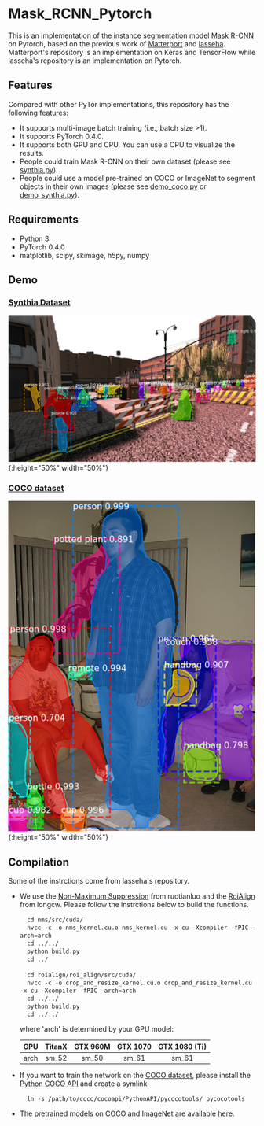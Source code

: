 # Mask_RCNN_Pytorch

This is an implementation of the instance segmentation model [Mask R-CNN](https://arxiv.org/abs/1703.06870) on Pytorch, based on the previous work of [Matterport](https://github.com/matterport/Mask_RCNN) and [lasseha](https://github.com/multimodallearning/pytorch-mask-rcnn).  Matterport's repository is an implementation on Keras and TensorFlow while lasseha's repository is an implementation on Pytorch.

## Features
Compared with other PyTor implementations, this repository has the following features:
* It supports multi-image batch training (i.e., batch size >1).
* It supports PyTorch 0.4.0.
* It supports both GPU and CPU. You can use a CPU to visualize the results.
* People could train Mask R-CNN on their own dataset (please see [synthia.py](https://github.com/jytime/Mask_RCNN_Pytorch/blob/master/synthia.py)).
* People could use a model pre-trained on COCO or ImageNet to segment objects in their own images (please see [demo_coco.py](https://github.com/jytime/Mask_RCNN_Pytorch/blob/master/demo_coco.py) or [demo_synthia.py](https://github.com/jytime/Mask_RCNN_Pytorch/blob/master/demo_synthia.py)).



## Requirements
* Python 3
* PyTorch 0.4.0
* matplotlib, scipy, skimage, h5py, numpy

## Demo
### [Synthia Dataset](http://synthia-dataset.net/)
![](assets/synthia.jpeg){:height="50%" width="50%"}
### [COCO dataset](http://cocodataset.org/#home)
![](assets/coco.jpeg){:height="50%" width="50%"}
## Compilation
Some of the instrctions come from lasseha's repository.
* We use the [Non-Maximum Suppression](https://github.com/ruotianluo/pytorch-faster-rcnn) from ruotianluo and the [RoiAlign](https://github.com/longcw/RoIAlign.pytorch) from longcw. Please follow the instrctions below to build the functions.

        cd nms/src/cuda/
        nvcc -c -o nms_kernel.cu.o nms_kernel.cu -x cu -Xcompiler -fPIC -arch=arch
        cd ../../
        python build.py
        cd ../

        cd roialign/roi_align/src/cuda/
        nvcc -c -o crop_and_resize_kernel.cu.o crop_and_resize_kernel.cu -x cu -Xcompiler -fPIC -arch=arch
        cd ../../
        python build.py
        cd ../../
        
         
    where 'arch' is determined by your GPU model: 
    
    | GPU  | TitanX | GTX 960M | GTX 1070 | GTX 1080 (Ti) |
    | :--: | :--:   | :--:     | :--:     | :--: |
    | arch | sm_52  |sm_50     |sm_61     |sm_61 |
* If you want to train the network on the [COCO dataset](http://cocodataset.org/#home), please install the [Python COCO API](https://github.com/cocodataset/cocoapi) and create a symlink.

        ln -s /path/to/coco/cocoapi/PythonAPI/pycocotools/ pycocotools
* The pretrained models on COCO and ImageNet are available [here](https://drive.google.com/open?id=1LXUgC2IZUYNEoXr05tdqyKFZY0pZyPDc).  
